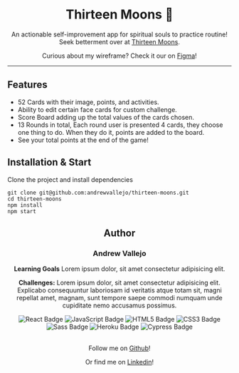 
# <h1 align="center">Thirteen Moons 🌙</h1>

<div align="center">  

An actionable self-improvement app for spiritual souls to practice routine! Seek betterment over at [Thirteen Moons](https://thirteen-moons.herokuapp.com/).
  
Curious about my wireframe? Check it our on [Figma](https://www.figma.com/file/uHVglY9n41qDzZRELkm0LB/Thirteen-Moons)!

</div>

---

<!-- ## Preview

--- -->

## Features

- 52 Cards with their image, points, and activities.
- Ability to edit certain face cards for custom challenge.
- Score Board adding up the total values of the cards chosen.
- 13 Rounds in total, Each round user is presented 4 cards, they choose one thing to do. When they do it, points are added to the board.
- See your total points at the end of the game!

## Installation & Start

Clone the project and install dependencies

```szh
git clone git@github.com:andrewvallejo/thirteen-moons.git
cd thirteen-moons
npm install 
npm start
```

<!-- ## Future Additions 

> - User login feature 
> - User profile that contains their answers and ratings 
> - Add a set of backend interview questions and backend/frontend modes 
> - Allow users to add questions
> - Sort answers by rating, date added, and authors
> - Ability to favorite questions and answers -->

## <h2 align="center">  **Author**  </h2>

### <h3 align="center">  **Andrew Vallejo**  </h3>

<div align="center">

**Learning Goals** Lorem ipsum dolor, sit amet consectetur adipisicing elit.

**Challenges:** Lorem ipsum dolor, sit amet consectetur adipisicing elit. Explicabo consequuntur laboriosam id veritatis atque totam sit, magni repellat amet, magnam, sunt tempore saepe commodi numquam unde cupiditate nemo accusamus possimus.

<div align="center">  
<img src="https://img.shields.io/badge/React-61DAFB?logo=react&logoColor=000&style=flat-square" alt="React Badge">
<img src="https://img.shields.io/badge/JavaScript-F7DF1E?logo=javascript&logoColor=000&style=flat-square" alt="JavaScript Badge">
<img src="https://img.shields.io/badge/HTML5-E34F26?logo=html5&logoColor=fff&style=flat-square" alt="HTML5 Badge">
<img src="https://img.shields.io/badge/CSS3-1572B6?logo=css3&logoColor=fff&style=flat-square" alt="CSS3 Badge">
<img src="https://img.shields.io/badge/Sass-C69?logo=sass&logoColor=fff&style=flat-square" alt="Sass Badge">
<img src="https://img.shields.io/badge/Heroku-430098?logo=heroku&logoColor=fff&style=flat-square" alt="Heroku Badge">
<img src="https://img.shields.io/badge/Cypress-17202C?logo=cypress&logoColor=fff&style=flat-square" alt="Cypress Badge">  
</div>

</div>

<br>

<div align="center">

Follow me on [Github](https://www.github.com/andrewvallejo)!

Or find me on [Linkedin](https://www.linkedin.com/in/andrewvallejo/)!

</div>
